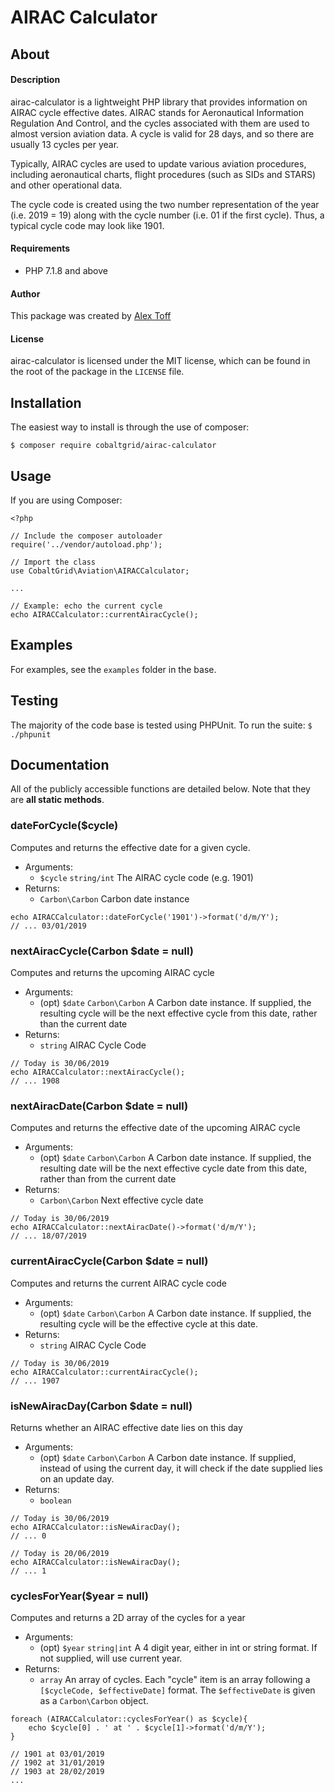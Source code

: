 
# AIRAC Calculator

## About

#### Description
airac-calculator is a lightweight PHP library that provides information on AIRAC cycle effective dates. AIRAC stands for Aeronautical Information Regulation And Control, and the cycles associated with them are used to almost version aviation data. A cycle is valid for 28 days, and so there are usually 13 cycles per year.

Typically, AIRAC cycles are used to update various aviation procedures, including aeronautical charts, flight procedures (such as SIDs and STARS) and other operational data.

The cycle code is created using the two number representation of the year (i.e. 2019 = 19) along with the cycle number (i.e. 01 if the first cycle). Thus, a typical cycle code may look like 1901.

#### Requirements
* PHP 7.1.8 and above

#### Author
This package was created by [Alex Toff](https://alextoff.uk)

#### License
airac-calculator is licensed under the MIT license, which can be found in the root of the package in the `LICENSE` file.

## Installation

The easiest way to install is through the use of composer:
```
$ composer require cobaltgrid/airac-calculator
```

## Usage
If you are using Composer:
```
<?php

// Include the composer autoloader
require('../vendor/autoload.php');

// Import the class
use CobaltGrid\Aviation\AIRACCalculator;

...

// Example: echo the current cycle
echo AIRACCalculator::currentAiracCycle();
```

## Examples
For examples, see the `examples` folder in the base.

## Testing
The majority of the code base is tested using PHPUnit. To run the suite:
`$ ./phpunit`

## Documentation
All of the publicly accessible functions are detailed below. Note that they are **all static methods**.

### dateForCycle($cycle)
Computes and returns the effective date for a given cycle.
* Arguments:
	* `$cycle` `string/int` The AIRAC cycle code (e.g. 1901)
* Returns:
	* `Carbon\Carbon` Carbon date instance
```
echo AIRACCalculator::dateForCycle('1901')->format('d/m/Y');
// ... 03/01/2019
```

### nextAiracCycle(Carbon $date = null)
Computes and returns the upcoming AIRAC cycle
* Arguments:
	* (opt) `$date` `Carbon\Carbon` A Carbon date instance. If supplied, the resulting cycle will be the next effective cycle from this date, rather than the current date
* Returns:
	* `string` AIRAC Cycle Code
```
// Today is 30/06/2019
echo AIRACCalculator::nextAiracCycle();
// ... 1908
```

### nextAiracDate(Carbon $date = null)
Computes and returns the effective date of the upcoming AIRAC cycle
* Arguments:
	* (opt) `$date` `Carbon\Carbon` A Carbon date instance. If supplied, the resulting date will be the next effective cycle date from this date, rather than from the current date
* Returns:
	* `Carbon\Carbon` Next effective cycle date
```
// Today is 30/06/2019
echo AIRACCalculator::nextAiracDate()->format('d/m/Y');
// ... 18/07/2019
```

### currentAiracCycle(Carbon $date = null)
Computes and returns the current AIRAC cycle code
* Arguments:
	* (opt) `$date` `Carbon\Carbon` A Carbon date instance. If supplied, the resulting cycle will be the effective cycle at this date.
* Returns:
	* `string` AIRAC Cycle Code
```
// Today is 30/06/2019
echo AIRACCalculator::currentAiracCycle();
// ... 1907
```

### isNewAiracDay(Carbon $date = null)
Returns whether an AIRAC effective date lies on this day
* Arguments:
	* (opt) `$date` `Carbon\Carbon` A Carbon date instance. If supplied, instead of using the current day, it will check if the date supplied lies on an update day.
* Returns:
	* `boolean`
```
// Today is 30/06/2019
echo AIRACCalculator::isNewAiracDay();
// ... 0

// Today is 20/06/2019
echo AIRACCalculator::isNewAiracDay();
// ... 1
```

### cyclesForYear($year = null)
Computes and returns a 2D array of the cycles for a year
* Arguments:
	* (opt) `$year` `string|int` A 4 digit year, either in int or string format. If not supplied, will use current year.
* Returns:
	* `array` An array of cycles. Each "cycle" item is an array following a `[$cycleCode, $effectiveDate]` format. The `$effectiveDate` is given as a `Carbon\Carbon` object.
```
foreach (AIRACCalculator::cyclesForYear() as $cycle){
	echo $cycle[0] . ' at ' . $cycle[1]->format('d/m/Y');
}

// 1901 at 03/01/2019
// 1902 at 31/01/2019
// 1903 at 28/02/2019
...
```